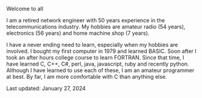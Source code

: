 Welcome to all

I am a retired network engineer with 50 years experience in the telecommunications industry.  My hobbies are amateur radio (54 years), electronics (56 years) and home machine shop (7 years).

I have a never ending need to learn, especially when my hobbies are involved.  I bought my first computer in 1979 and learned BASIC.  Soon after I took an after hours college course to learn FORTRAN.  Since that time, I have learned C, C++, C#, perl, java, javascript, ruby and recently python.  Although I have learned to use each of these, I am an amateur programmer at best.  By far, I am more comfortable with C than anything else.

Last updated: January 27, 2024

